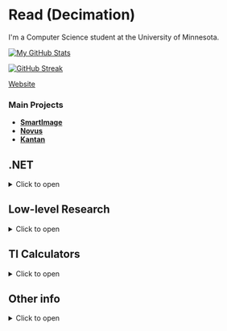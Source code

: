 # Read (Decimation)

I'm a Computer Science student at the University of Minnesota.


[![My GitHub Stats](https://github-readme-stats.vercel.app/api/?username=Decimation&count_private=true&theme=tokyonight&showicons=true)]()

[![GitHub Streak](https://streak-stats.demolab.com/?user=Decimation&theme=great-gatsby&fire=ff0000&date_format=n/j/Y)](https://git.io/streak-stats)
 
<!--[![My GitHub Language Stats](https://github-readme-stats.vercel.app/api/top-langs/?username=Decimation&langs_count=5&theme=tokyonight)]()-->

<!--![](https://img.shields.io/github/stars/decimation?style=social)-->

[Website](https://decimation.github.io/)

### Main Projects

- **[SmartImage](https://github.com/Decimation/SmartImage)**
- **[Novus](https://github.com/Decimation/Novus)**
- **[Kantan](https://github.com/Decimation/Kantan)**

## .NET

<details>
  <summary>Click to open</summary>
  <br />

I research the .NET CLR and its internal functionality. I have written some short essays on how the CLR operates which you can see [here](https://www.codeproject.com/script/Articles/MemberArticles.aspx?amid=13568863). 

- [Creating a special pointer type](https://www.codeproject.com/Articles/1254502/Creating-a-pointer-type-in-Csharp)
- [Determining managed object layout](https://www.codeproject.com/Articles/1257186/Determining-Object-Layout-using-FieldDescs)
- [Calculating managed object heap size](https://www.codeproject.com/Articles/1254217/Calculating-Heap-Size-of-Managed-Objects)

Some of my work on analyzing the .NET CLR and implementing/accessing features that are usually forbidden:

- **[Novus](https://github.com/Decimation/Novus)**
- [NeoCore](https://github.com/Decimation/NeoCore)
- [RazorSharp](https://github.com/Decimation/RazorSharp)

</details>

## Low-level Research

<details>
  <summary>Click to open</summary>
  <br />

I enjoy researching and working with low-level components such as memory, machine architecture, OS design, and so on. I sometimes work on "hacky" projects that tinker with hidden/low-level functionality. 

- [Novus](https://github.com/Decimation/Novus)
- ~~[Memkit](https://github.com/Decimation/Memkit)~~

</details>



## TI Calculators

<details>
  <summary>Click to open</summary>
  <br />

I have done some research and projects on Texas Instruments calculators, specifically the TI-84 Plus CE and the TI-Nspire calculators.

- [Nspire-Library](https://github.com/Decimation/Nspire-Library)
- [TITrig](https://github.com/Decimation/TITrig)
- [TICalc](https://github.com/Decimation/TICalc)
- ~~[HideCAS](https://github.com/Decimation/HideCAS)~~

</details>

## Other info

<details>
  <summary>Click to open</summary>
  <br />

Languages:
  - C#
  - C++
  - C
  - Java
  - Python
  - Batch
  - PowerShell

Old school account: [@StantonR16](https://github.com/StantonR16)

</details>


